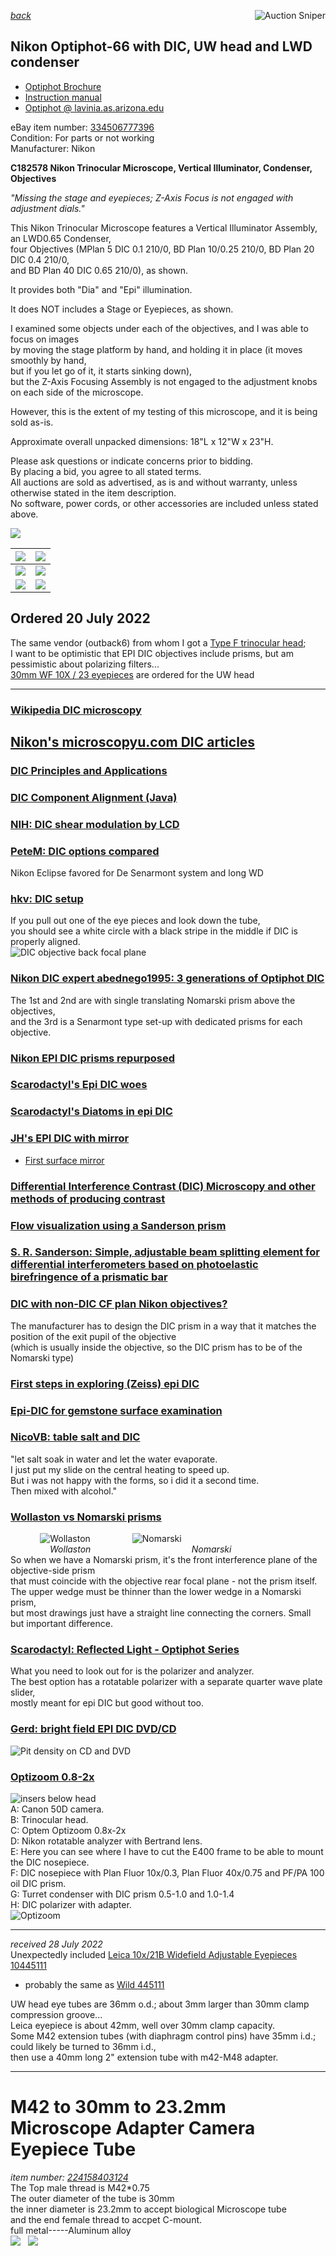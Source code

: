 *[back](../)*
<a href="https://www.gixen.com/index.php" name="9e092736783d0da1dfd8413d57d10faf" target="_blank" >
<img align=right src="https://www.gixen.com/images/gixenlink.gif" border="0" alt="Auction Sniper" title="Auction Sniper">
</a>  
## Nikon Optiphot-66 with DIC, UW head and LWD condenser

- [Optiphot Brochure](http://earth2geologists.net/Microscopes/documents/Nikon_Optiphot_Labophot_Pol_brochure.pdf)  
- [Instruction manual](https://cmrf.research.uiowa.edu/sites/cmrf.research.uiowa.edu/files/nikon-optiphot-manual_0.pdf)  
- [Optiphot @ lavinia.as.arizona.edu](https://lavinia.as.arizona.edu/~mtuell/scopes/Optiphot.php)  

eBay item number: [334506777396](https://www.ebay.com/itm/334506777396)   
Condition: For parts or not working   
Manufacturer: Nikon   

**C182578 Nikon Trinocular Microscope, Vertical Illuminator, Condenser, Objectives**

*"Missing the stage and eyepieces; Z-Axis Focus is not engaged with adjustment dials."*    

This Nikon Trinocular Microscope features a Vertical Illuminator Assembly, an LWD0.65 Condenser,    
four Objectives (MPlan 5 DIC 0.1 210/0, BD Plan 10/0.25 210/0, BD Plan 20 DIC 0.4 210/0,    
and BD Plan 40 DIC 0.65 210/0), as shown.  

It provides both "Dia" and "Epi" illumination.  

It does NOT includes a Stage or Eyepieces, as shown.  

I examined some objects under each of the objectives, and I was able to focus on images    
by moving the stage platform by hand, and holding it in place (it moves smoothly by hand,    
but if you let go of it, it starts sinking down),    
but the Z-Axis Focusing Assembly is not engaged to the adjustment knobs on each side of the microscope.  

However, this is the extent of my testing of this microscope, and it is being sold as-is.  

Approximate overall unpacked dimensions: 18"L x 12"W x 23"H.  

Please ask questions or indicate concerns prior to bidding.    
By placing a bid, you agree to all stated terms.    
All auctions are sold as advertised, as is and without warranty, unless otherwise stated in the item description.    
No software, power cords, or other accessories are included unless stated above.  

![](s-1600.jpg)  

| ![](s-1601.jpg) | ![](s-1602.jpg)  |
| -------------- | -------------- |
| ![](s-1603.jpg) | ![](2-1604.jpg)   |
| ![](s-1605.jpg) | ![](s-1606.jpg) |  

## Ordered 20 July 2022  

The same vendor (outback6) from whom I got a [Type F trinocular head](../Trinoc#nikon-type-f-trinocular-microscope-head);  
I want to be optimistic that EPI DIC objectives include prisms, but am pessimistic about polarizing filters...  
[30mm WF 10X / 23 eyepieces](../../oculars/index.htm#wf30mm) are ordered for the UW head  

---

### [Wikipedia DIC microscopy](https://en.wikipedia.org/wiki/Differential_interference_contrast_microscopy)  

## [Nikon's microscopyu.com DIC articles](https://www.microscopyu.com/techniques/dic)  
### [DIC Principles and Applications](https://www.microscopyu.com/pdfs/Lasslett_Micro_and_Analysis_20-S9-2006.pdf)  
### [DIC Component Alignment (Java)](https://www.microscopyu.com/tutorials/dic-microscope-component-alignment)  

### [NIH: DIC shear modulation by LCD](https://www.ncbi.nlm.nih.gov/pmc/articles/PMC3695724)  

### [PeteM: DIC options compared](https://www.microbehunter.com/microscopy-forum/viewtopic.php?t=9734)  
Nikon Eclipse favored for De Senarmont system and long WD  

### [hkv: DIC setup](https://www.microbehunter.com/microscopy-forum/viewtopic.php?t=4040#p36805)  
If you pull out one of the eye pieces and look down the tube,  
you should see a white circle with a black stripe in the middle if DIC is properly aligned.  
![DIC objective back focal plane](https://www.microscopyu.com/assets/thumbnails/dic-alignment.jpg)  

### [Nikon DIC expert abednego1995: 3 generations of Optiphot DIC](https://www.microbehunter.com/microscopy-forum/viewtopic.php?t=6593#p58881)  
The 1st and 2nd are with single translating Nomarski prism above the objectives,  
and the 3rd is a Senarmont type set-up with dedicated prisms for each objective.  

### [Nikon EPI DIC prisms repurposed](https://www.microbehunter.com/microscopy-forum/viewtopic.php?t=13950)  

### [Scarodactyl's Epi DIC woes](https://www.microbehunter.com/microscopy-forum/viewtopic.php?f=28&t=9092)  

### [Scarodactyl's Diatoms in epi DIC](https://www.photomacrography.net/forum/viewtopic.php?t=43832)  

### [JH's EPI DIC with mirror](http://www.photomacrography.net/forum/viewtopic.php?t=31351)  
-   [First surface mirror](../../FSmirror)  

### [Differential Interference Contrast (DIC) Microscopy and other methods of producing contrast](https://www.canadiannaturephotographer.com/diffential_interference_microscopy.html)  

### [Flow visualization using a Sanderson prism](http://docplayer.net/148119567-Flow-visualization-using-a-sanderson-prism.html)  

### [S. R. Sanderson:  Simple, adjustable beam splitting element for differential interferometers based on photoelastic birefringence of a prismatic bar](https://authors.library.caltech.edu/6948/1/SANrsi05.pdf)  

### [DIC with non-DIC CF plan Nikon objectives?](https://www.photomacrography.net/forum/viewtopic.php?p=232998)  
The manufacturer has to design the DIC prism in a way that it matches the position of the exit pupil of the objective  
(which is usually inside the objective, so the DIC prism has to be of the Nomarski type)  

### [First steps in exploring (Zeiss) epi DIC](http://www.microscopy-uk.org.uk/mag/artjul13/dw-epiDIC.html)  

### [Epi-DIC for gemstone surface examination](https://blogs.zeiss.com/microscopy/en/gemology-microscopy/)  

### [NicoVB:  table salt and DIC](https://www.photomacrography.net/forum/viewtopic.php?p=200022)  
"let salt soak in water and let the water evaporate.  
I just put my slide on the central heating to speed up.  
But i was not happy with the forms, so i did it a second time.  
Then mixed with alcohol."  

### [Wollaston vs Nomarski prisms](https://www.photomacrography.net/forum/viewtopic.php?p=244997)
 &nbsp; &nbsp;  &nbsp; &nbsp;  &nbsp; &nbsp; 
![Wollaston](Wollaston.png) &nbsp; &nbsp; 
 &nbsp; &nbsp;  &nbsp; &nbsp;  &nbsp; &nbsp; 
![Nomarski](http://www.photomacrography.net/forum/userpix/3207_DICvsPlasDIC2_1.jpg)  
 &nbsp; &nbsp;  &nbsp; &nbsp;  &nbsp; &nbsp;  &nbsp; &nbsp; *Wollaston 
 &nbsp; &nbsp;  &nbsp; &nbsp;  &nbsp; &nbsp; &nbsp; &nbsp;  &nbsp; &nbsp;  &nbsp; &nbsp; 
 &nbsp; &nbsp;  &nbsp; &nbsp;  &nbsp; &nbsp; &nbsp; &nbsp; Nomarski*  
So when we have a Nomarski prism, it's the front interference plane of the objective-side prism  
that must coincide with the objective rear focal plane - not the prism itself.  
The upper wedge must be thinner than the lower wedge in a Nomarski prism,  
but most drawings just have a straight line connecting the corners. Small but important difference.

### [Scarodactyl:  Reflected Light - Optiphot Series](https://www.photomacrography.net/forum/viewtopic.php?p=272448)  
What you need to look out for is the polarizer and analyzer.  
The best option has a rotatable polarizer with a separate quarter wave plate slider,  
mostly meant for epi DIC but good without too.  

### [Gerd: bright field EPI DIC DVD/CD](http://www.photomacrography.net/forum/viewtopic.php?t=12104)  
![Pit density on CD and DVD](http://www.photomacrography.net/forum/userpix/69_cdvsdvd_1.jpg)  

### [Optizoom 0.8-2x](https://www.photomacrography.net/forum/viewtopic.php?p=82446#p82446)  
![insers below head](http://www.photomacrography.net/forum/userpix/820_E40011_1.jpg)  
A: Canon 50D camera.  
B: Trinocular head.  
C: Optem Optizoom 0.8x-2x  
D: Nikon rotatable analyzer with Bertrand lens.  
E: Here you can see where I have to cut the E400 frame to be able to mount the DIC nosepiece.  
F: DIC nosepiece with Plan Fluor 10x/0.3, Plan Fluor 40x/0.75 and PF/PA 100 oil DIC prism.  
G: Turret condenser with DIC prism 0.5-1.0 and 1.0-1.4  
H: DIC polarizer with adapter.  
![Optizoom](OptiZoom.jpg)  

---

 *received 28 July 2022*  
Unexpectedly included [Leica 10x/21B Widefield Adjustable Eyepieces](https://spwindustrial.com/leica-10x-21b-microscope-eyepiece-10445111-pair-for-mz-or-dm/) [10445111](https://krebsmicro.com/pdf/Z16_Z8_4114754.pdf)  
- probably the same as [Wild 445111](https://www.photomacrography.net/forum/viewtopic.php?t=40880)  

UW head eye tubes are 36mm o.d.; about 3mm larger than 30mm clamp compression groove...  
Leica eyepiece is about 42mm, well over 30mm clamp capacity.  
Some M42 extension tubes (with diaphragm control pins) have 35mm i.d.;  
could likely be turned to 36mm i.d.,  
then use a 40mm long 2" extension tube with m42-M48 adapter.  

---

# M42 to 30mm to 23.2mm Microscope Adapter Camera Eyepiece Tube  
 *item number: [224158403124](https://www.ebay.com/itm/224158403124)*  
The Top male thread is M42*0.75  
The outer diameter of the tube is 30mm  
the inner diameter is 23.2mm to accept biological Microscope tube  
and the end female thread to accpet C-mount.  
full metal-----Aluminum alloy  
![](M42-30mm.jpg) &nbsp; ![](M43-23.2mm.jpg)  
